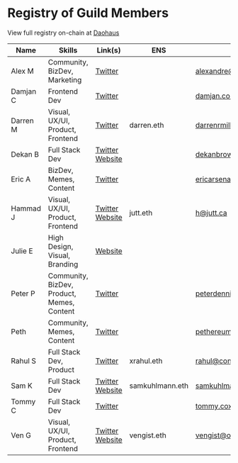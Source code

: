 # Registry of Guild Members

View full registry on-chain at [Daohaus](https://daohaus.club/dao/0xbd6fa666fbb6fdeb4fc5eb36cdd5c87b069b24c1)

| Name     | Skills                                     | Link(s)                                                                  | ENS             | Email                    |
| -------- | ------------------------------------------ | ------------------------------------------------------------------------ | --------------- | ------------------------ |
| Alex M   | Community, BizDev, Marketing               | [Twitter](https://twitter.com/AlexMasmej)                                |                 | alexandre@masmejean.com  |
| Damjan C | Frontend Dev                               | [Twitter](https://twitter.com/RealDamjanCori)                            |                 | damjan.coric@mail.com    |
| Darren M | Visual, UX/UI, Product, Frontend           | [Twitter](https://twitter.com/DarrenMills)                               | darren.eth      | darrenrmills@gmail.com   |
| Dekan B  | Full Stack Dev                             | [Twitter](https://twitter.com/DekanBro) [Website](https://odyssy.io)     |                 | dekanbrown@odyssy.io     |
| Eric A   | BizDev, Memes, Content                     | [Twitter](https://twitter.com/eric_rsno)                                 |                 | ericarsenault6@gmail.com |
| Hammad J | Visual, UX/UI, Product, Frontend           | [Twitter](https://twitter.com/JuttIO) [Website](https://jutt.ca)         | jutt.eth        | h@jutt.ca                |
| Julie E  | High Design, Visual, Branding              | [Website](https://its-super.com)                                         |                 |                          |
| Peter P  | Community, BizDev, Product, Memes, Content | [Twitter](https://twitter.com/pet3rpan_)                                 |                 | peterdennispan@gmail.com |
| Peth     | Community, Memes, Content                  | [Twitter](https://twitter.com/petheth)                                   |                 | pethereum@outlook.com    |
| Rahul S  | Full Stack Dev, Product                    | [Twitter](https://twitter.com/RHLSTHRM)                                  | xrahul.eth      | rahul@connext.network    |
| Sam K    | Full Stack Dev                             | [Twitter](https://twitter.com/samskuhlmann) [Website](https://odyssy.io) | samkuhlmann.eth | samkuhlmann@odyssy.io    |
| Tommy C  | Full Stack Dev                             | [Twitter](https://twitter.com/samskuhlmann)                              |                 | tommy.cox@protonmail.com |
| Ven G    | Visual, UX/UI, Product, Frontend           | [Twitter](https://twitter.com/vengist) [Website](https://odyssy.io)      | vengist.eth     | vengist@odyssy.io        |
